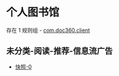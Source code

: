 # 个人图书馆

存在 1 规则组 - [com.doc360.client](/src/apps/com.doc360.client.ts)

## 未分类-阅读-推荐-信息流广告

- [快照-0](https://i.gkd.li/i/13485051)
